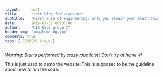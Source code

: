 ```yaml
---
layout:     post
title:      "Init blog for cis6930!"
subtitle:   "First rule of engineering: only you repair your electronics!"
date:       2016-07-05 09:37:00
author:     "CIS 6930 group 3"
header-img: "img/home-bg.jpg"
comments: true
tags: [ CIS6930 Group ]
---
```

*Warning: Stunts performed by crazy roboticist ! Don't try at home :P*

This is just used to demo the website. This is supposed to be the guideline about how to run the code.




